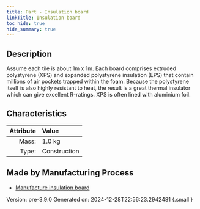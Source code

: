 ```yaml
---
title: Part - Insulation board
linkTitle: Insulation board
toc_hide: true
hide_summary: true
---
```


## Description
Assume each tile is about 1m x 1m. Each board comprises extruded polystyrene (XPS) &#10;&#9;&#9;and expanded polystyrene insulation (EPS) that contain millions of air pockets trapped &#10;&#9;&#9;within the foam. Because the polystyrene itself is also highly resistant to heat, &#10;&#9;&#9;the result is a great thermal insulator which can give excellent R-ratings. &#10;&#9;&#9;XPS is often lined with aluminium foil. 

## Characteristics

| Attribute      | Value |
|--------:|:------|
|Mass:|1.0 kg|
|Type:|Construction|

## Made by Manufacturing Process

- [Manufacture insulation board](/docs/definitions/process/manufacture-insulation-board)



Version: pre-3.9.0 Generated on: 2024-12-28T22:56:23.2942481
{.small }

